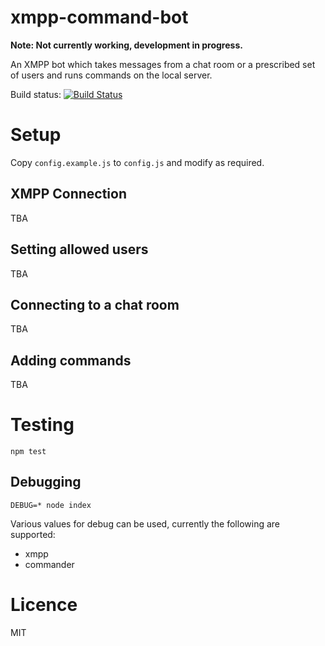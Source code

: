 xmpp-command-bot
==================

__Note: Not currently working, development in progress.__

An XMPP bot which takes messages from a chat room or a prescribed set of users and runs commands on the local server.

Build status: [![Build Status](https://travis-ci.org/lloydwatkin/xmpp-command-bot.svg?branch=master)](https://travis-ci.org/lloydwatkin/xmpp-command-bot)

# Setup

Copy `config.example.js` to `config.js` and modify as required.

## XMPP Connection

TBA

## Setting allowed users

TBA

## Connecting to a chat room

TBA

## Adding commands

TBA

# Testing 

```
npm test
```

## Debugging

```
DEBUG=* node index
```

Various values for debug can be used, currently the following are supported:

- xmpp
- commander

# Licence 

MIT
